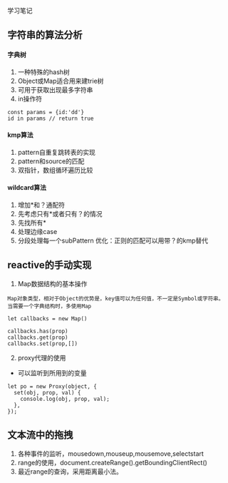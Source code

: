 学习笔记

## 字符串的算法分析

#### 字典树
1. 一种特殊的hash树
2. Object或Map适合用来建trie树
3. 可用于获取出现最多字符串
4. in操作符

```
const params = {id:'dd'}
id in params // return true
```

#### kmp算法
1. pattern自重复跳转表的实现
2. pattern和source的匹配
3. 双指针，数组循环遍历比较

#### wildcard算法
1. 增加*和？通配符
2. 先考虑只有*或者只有？的情况 
3. 先找所有*
4. 处理边缘case
5. 分段处理每一个subPattern
优化：正则的匹配可以用带？的kmp替代

## reactive的手动实现

1. Map数据结构的基本操作

```
Map对象类型，相对于Object的优势是，key值可以为任何值，不一定是Symbol或字符串。
当需要一个字典结构时，多使用Map

let callbacks = new Map()

callbacks.has(prop)
callbacks.get(prop)
callbacks.set(prop,[])
```
2. proxy代理的使用
- 可以监听到所用到的变量

```
let po = new Proxy(object, {
  set(obj, prop, val) {
    console.log(obj, prop, val);
  },
});
```


## 文本流中的拖拽

1. 各种事件的监听，mousedown,mouseup,mousemove,selectstart
2. range的使用，document.createRange().getBoundingClientRect()
3. 最近range的查询，采用距离最小法。

